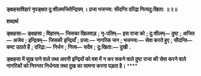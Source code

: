 **ङ्क्षहसाविहारं नृपङ्क्षत दु:शीलमजितेन्द्रियम् ।** **प्रजा भजन्त्य: सीदन्ति दरिद्रा नित्यदु:खिता: ॥ २॥** 

**शब्दार्थ** 

**ङ्क्षहसा—** **ङ्क्षहसा** **; विहारम्—** **जिसका खिलवाड़** **; नृ-पतिम्—** **इस राजा को** **; दु:शीलम्—** **दुष्ट** **; अजित—** **अजेय** **; इन्द्रियम्—** **जिसकी** **इन्द्रियाँ** **; प्रजा:—** **नागरिक जन** **; भजन्त्य:—** **सेवा करते हुए** **; सीदन्ति—** **कष्ट उठाते हैं** **; दरिद्रा:—** **निर्धन** **; नित्य—** **सदैव** **;** **दु:खिता:—** **दुखी** **.** 

**ङ्क्षहसा में सुख पाने वाले तथा अपनी इन्द्रियों को वश में न कर सकने वाले दुष्ट राजा की** **सेवा करने वाले नागरिकों को निरन्तर निर्धनता तथा दुख का सामना करना पड़ता है।** **** 